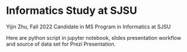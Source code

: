 # Informatics Study at SJSU
Yijin Zhu, Fall 2022 Candidate in MS Program in Informatics at SJSU

Here are python script in jupyter notebook, 
slides presentation workflow and source of data set for Prezi Presentation.

